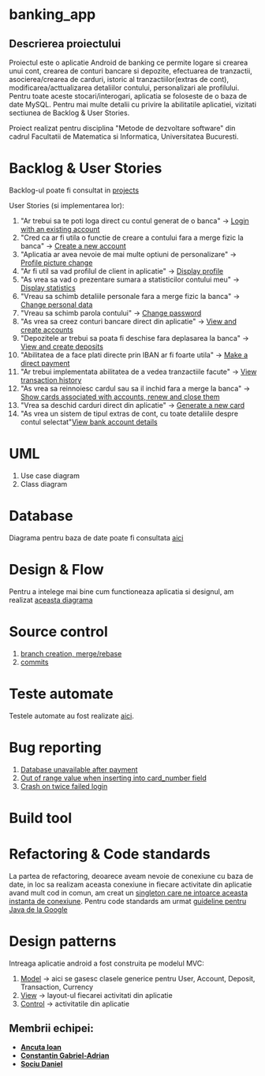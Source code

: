 # banking_app

## Descrierea proiectului
Proiectul este o aplicatie Android de banking ce permite logare si crearea unui cont, crearea de conturi bancare si depozite, efectuarea de tranzactii, asocierea/crearea de carduri, istoric al tranzactiilor(extras de cont), modificarea/acttualizarea detaliilor contului, personalizari ale profilului. Pentru toate aceste stocari/interogari, aplicatia se foloseste de o baza de date MySQL. Pentru mai multe detalii cu privire la abilitatile aplicatiei, vizitati sectiunea de Backlog & User Stories.

Proiect realizat pentru disciplina "Metode de dezvoltare software" din cadrul Facultatii de Matematica si Informatica, Universitatea Bucuresti.


# Backlog & User Stories
Backlog-ul poate fi consultat in [projects](https://github.com/Kira060200/banking_app/projects/2)

User Stories (si implementarea lor):

1. "Ar trebui sa te poti loga direct cu contul generat de o banca" -> [Login with an existing account](https://github.com/Kira060200/banking_app/issues/3)
2. "Cred ca ar fi utila o functie de creare a contului fara a merge fizic la banca" -> [Create a new account](https://github.com/Kira060200/banking_app/issues/4)
3. "Aplicatia ar avea nevoie de mai multe optiuni de personalizare" -> [Profile picture change](https://github.com/Kira060200/banking_app/issues/25)
4. "Ar fi util sa vad profilul de client in aplicatie" -> [Display profile](https://github.com/Kira060200/banking_app/issues/5)
5. "As vrea sa vad o prezentare sumara a statisticilor contului meu" -> [Display statistics](https://github.com/Kira060200/banking_app/issues/28)
6. "Vreau sa schimb detaliile personale fara a merge fizic la banca" -> [Change personal data](https://github.com/Kira060200/banking_app/issues/25)
7. "Vreau sa schimb parola contului" -> [Change password](https://github.com/Kira060200/banking_app/issues/29)
8. "As vrea sa creez conturi bancare direct din aplicatie" -> [View and create accounts](https://github.com/Kira060200/banking_app/issues/8)
9. "Depozitele ar trebui sa poata fi deschise fara deplasarea la banca" -> [View and create deposits](https://github.com/Kira060200/banking_app/issues/9)
10. "Abilitatea de a face plati directe prin IBAN ar fi foarte utila" -> [Make a direct payment](https://github.com/Kira060200/banking_app/issues/7)
11. "Ar trebui implementata abilitatea de a vedea tranzactiile facute" -> [View transaction history](https://github.com/Kira060200/banking_app/issues/13)
12. "As vrea sa reinnoiesc cardul sau sa il inchid fara a merge la banca" -> [Show cards associated with accounts, renew and close them](https://github.com/Kira060200/banking_app/issues/12)
13. "Vrea sa deschid carduri direct din aplicatie" -> [Generate a new card](https://github.com/Kira060200/banking_app/issues/27)
14. "As vrea un sistem de tipul extras de cont, cu toate detaliile despre contul selectat"[View bank account details](https://github.com/Kira060200/banking_app/issues/11) 

# UML 
1. Use case diagram
2. Class diagram

# Database
Diagrama pentru baza de date poate fi consultata [aici](https://imgur.com/Oay0MNT.jpg)

# Design & Flow
Pentru a intelege mai bine cum functioneaza aplicatia si designul, am realizat [aceasta diagrama](https://whimsical.com/diagrama-aplicatie-banking-GiB6MivjnXyJjdwdnpqPxK) 


# Source control
1. [branch creation, merge/rebase](https://github.com/Kira060200/banking_app/network)
2. [commits](https://github.com/Kira060200/banking_app/commits/master)

# Teste automate
Testele automate au fost realizate [aici](https://github.com/Kira060200/banking_app/issues/1).

# Bug reporting
1. [Database unavailable after payment](https://github.com/Kira060200/banking_app/issues/33)
2. [Out of range value when inserting into card_number field](https://github.com/Kira060200/banking_app/issues/22)
3. [Crash on twice failed login](https://github.com/Kira060200/banking_app/issues/18)

# Build tool

# Refactoring & Code standards
La partea de refactoring, deoarece aveam nevoie de conexiune cu baza de date, in loc sa realizam aceasta conexiune in fiecare activitate din aplicatie avand mult cod in comun, am creat un [singleton care ne intoarce aceasta instanta de conexiune](https://github.com/Kira060200/banking_app/issues/32). Pentru code standards am urmat [guideline pentru Java de la Google](https://google.github.io/styleguide/javaguide.html)

# Design patterns
Intreaga aplicatie android a fost construita pe modelul MVC:
1. [Model](https://github.com/Kira060200/banking_app/tree/master/app/src/main/java/com/example/banking_app/models) -> aici se gasesc clasele generice pentru User, Account, Deposit, Transaction, Currency
2. [View](https://github.com/Kira060200/banking_app/tree/master/app/src/main/res/layout) -> layout-ul fiecarei activitati din aplicatie
3. [Control](https://github.com/Kira060200/banking_app/tree/master/app/src/main/java/com/example/banking_app/activity) -> activitatile din aplicatie

## Membrii echipei:
- **[Ancuta Ioan](https://github.com/AncutaIoan)**
- **[Constantin Gabriel-Adrian](https://github.com/Kira060200)**
- **[Sociu Daniel](https://github.com/danielsociu)**




